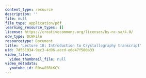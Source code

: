 ```yaml
---
content_type: resource
description: ''
file: null
file_type: application/pdf
learning_resource_types: []
license: https://creativecommons.org/licenses/by-nc-sa/4.0/
ocw_type: OCWFile
resourcetype: Document
title: 'Lecture 18: Introduction to Crystallography transcript'
uid: 7d551934-9ec3-4d96-aecd-e6e47f580a33
video_files:
  video_thumbnail_file: null
video_metadata:
  youtube_id: R0sw85RkKCY
---
```


